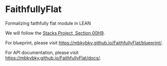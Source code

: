 # FaithfullyFlat

Formalizing faithfully flat module in LEAN

We will follow the [Stacks Project, Section 00H9](https://stacks.math.columbia.edu/tag/00H9).

For blueprint, please visit https://mbkybky.github.io/FaithfullyFlat/blueprint/.

For API documentation, please visit https://mbkybky.github.io/FaithfullyFlat/docs/.
